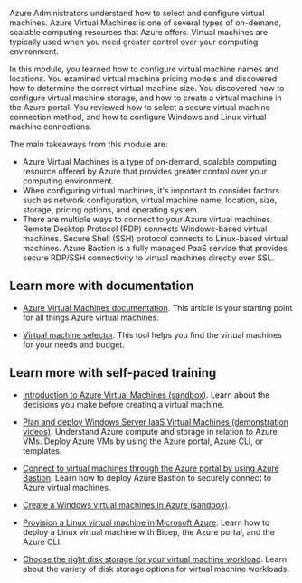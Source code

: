 Azure Administrators understand how to select and configure virtual machines. Azure Virtual Machines is one of several types of on-demand, scalable computing resources that Azure offers. Virtual machines are typically used when you need greater control over your computing environment.

In this module, you learned how to configure virtual machine names and locations. You examined virtual machine pricing models and discovered how to determine the correct virtual machine size. You discovered how to configure virtual machine storage, and how to create a virtual machine in the Azure portal. You reviewed how to select a secure virtual machine connection method, and how to configure Windows and Linux virtual machine connections.

The main takeaways from this module are:
- Azure Virtual Machines is a type of on-demand, scalable computing resource offered by Azure that provides greater control over your computing environment.
- When configuring virtual machines, it's important to consider factors such as network configuration, virtual machine name, location, size, storage, pricing options, and operating system.
- There are multiple ways to connect to your Azure virtual machines. Remote Desktop Protocol (RDP) connects Windows-based virtual machines. Secure Shell (SSH) protocol connects to Linux-based virtual machines. Azure Bastion is a fully managed PaaS service that provides secure RDP/SSH connectivity to virtual machines directly over SSL.

## Learn more with documentation

- [Azure Virtual Machines documentation](/azure/virtual-machines/). This article is your starting point for all things Azure virtual machines. 

- [Virtual machine selector](https://azure.microsoft.com/pricing/vm-selector/). This tool helps you find the virtual machines for your needs and budget. 

## Learn more with self-paced training

- [Introduction to Azure Virtual Machines (sandbox)](/training/modules/intro-to-azure-virtual-machines). Learn about the decisions you make before creating a virtual machine.

- [Plan and deploy Windows Server IaaS Virtual Machines (demonstration videos)](/training/modules/plan-deploy-windows-server-iaas-virtual-machines). Understand Azure compute and storage in relation to Azure VMs. Deploy Azure VMs by using the Azure portal, Azure CLI, or templates.

- [Connect to virtual machines through the Azure portal by using Azure Bastion](/training/modules/connect-vm-with-azure-bastion/). Learn how to deploy Azure Bastion to securely connect to Azure virtual machines.

- [Create a Windows virtual machines in Azure (sandbox)](/training/modules/create-windows-virtual-machine-in-azure/).

- [Provision a Linux virtual machine in Microsoft Azure](/training/modules/provision-linux-virtual-machine-in-azure/). Learn how to deploy a Linux virtual machine with Bicep, the Azure portal, and the Azure CLI. 

- [Choose the right disk storage for your virtual machine workload](/training/modules/choose-the-right-disk-storage-for-vm-workload/). Learn about the variety of disk storage options for virtual machine workloads. 


